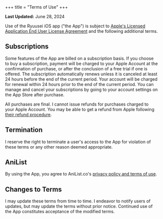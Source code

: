 +++
title = "Terms of Use"
+++

**Last Updated:** June 28, 2024

Use of the Ryuusei iOS app ("the App") is subject to [Apple's Licensed Application End User License Agreement](https://www.apple.com/legal/internet-services/itunes/dev/stdeula/) and the following additional terms.

## Subscriptions

Some features of the App are billed on a subscription basis. If you choose to buy a subscription, payment will be charged to your Apple Account at the confirmation of purchase, or after the conclusion of a free trial if one is offered. The subscription automatically renews unless it is canceled at least 24 hours before the end of the current period. Your account will be charged for renewal within 24 hours prior to the end of the current period. You can manage and cancel your subscriptions by going to your account settings on the App Store after purchase.

All purchases are final. I cannot issue refunds for purchases charged to your Apple Account. You may be able to get a refund from Apple following [their refund procedure](https://support.apple.com/en-us/118223).

## Termination

I reserve the right to terminate a user's access to the App for violation of these terms or any other reason deemed appropriate.

## AniList

By using the App, you agree to AniList.co's [privacy policy and terms of use](https://anilist.co/terms).

## Changes to Terms

I may update these terms from time to time. I endeavor to notify users of updates, but may update the terms without prior notice. Continued use of the App constitutes acceptance of the modified terms.
